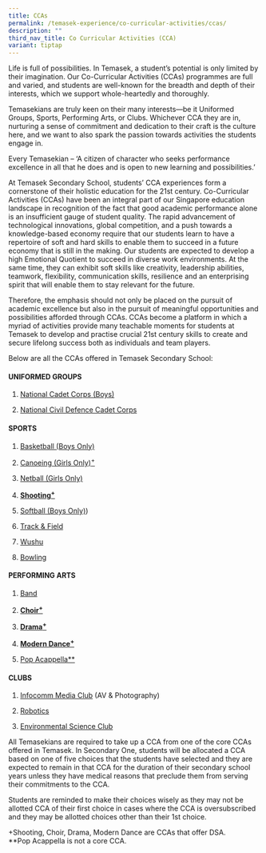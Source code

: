 ```yaml
---
title: CCAs
permalink: /temasek-experience/co-curricular-activities/ccas/
description: ""
third_nav_title: Co Curricular Activities (CCA)
variant: tiptap
---
```

<p>Life is full of possibilities. In Temasek, a student’s potential is only
limited by their imagination. Our Co-Curricular Activities (CCAs) programmes
are full and varied, and students are well-known for the breadth and depth
of their interests, which we support whole-heartedly and thoroughly.</p>
<p>Temasekians are truly keen on their many interests—be it Uniformed Groups,
Sports, Performing Arts, or Clubs. Whichever CCA they are in, nurturing
a sense of commitment and dedication to their craft is the culture here,
and we want to also spark the passion towards activities the students engage
in.</p>
<p>Every Temasekian – ‘A citizen of character who seeks performance excellence
in all that he does and is open to new learning and possibilities.’</p>
<p>At Temasek Secondary School, students’ CCA experiences form a cornerstone
of their holistic education for the 21st century. Co-Curricular Activities
(CCAs) have been an integral part of our Singapore education landscape
in recognition of the fact that good academic performance alone is an insufficient
gauge of student quality. The rapid advancement of technological innovations,
global competition, and a push towards a knowledge-based economy require
that our students learn to have a repertoire of soft and hard skills to
enable them to succeed in a future economy that is still in the making.
Our students are expected to develop a high Emotional Quotient to succeed
in diverse work environments. At the same time, they can exhibit soft skills
like creativity, leadership abilities, teamwork, flexibility, communication
skills, resilience and an enterprising spirit that will enable them to
stay relevant for the future.</p>
<p>Therefore, the emphasis should not only be placed on the pursuit of academic
excellence but also in the pursuit of meaningful opportunities and possibilities
afforded through CCAs. CCAs become a platform in which a myriad of activities
provide many teachable moments for students at Temasek to develop and practise
crucial 21st century skills to create and secure lifelong success both
as individuals and team players.</p>
<p>Below are all the CCAs offered in Temasek Secondary School:</p>
<h4><strong>UNIFORMED GROUPS</strong></h4>
<ol data-tight="true" class="tight">
<li>
<p><a href="/curriculum/co-curricular-activities/ncc-boys/" rel="noopener noreferrer nofollow" target="_blank">National Cadet Corps (Boys)</a>
</p>
</li>
<li>
<p><a href="/curriculum/co-curricular-activities/ncdcc/" rel="noopener noreferrer nofollow" target="_blank">National Civil Defence Cadet Corps</a>
</p>
</li>
</ol>
<h4>SPORTS</h4>
<ol data-tight="true" class="tight">
<li>
<p><a href="/curriculum/co-curricular-activities/basketball-boys/" rel="noopener noreferrer nofollow" target="_blank">Basketball (Boys Only)</a>
</p>
</li>
<li>
<p><a href="/curriculum/co-curricular-activities/canoeing-girls/" rel="noopener noreferrer nofollow" target="_blank">Canoeing (Girls Only)<sup>+</sup></a>
</p>
</li>
<li>
<p><a href="/curriculum/co-curricular-activities/netball-girls/" rel="noopener noreferrer nofollow" target="_blank">Netball (Girls Only)</a>
</p>
</li>
<li>
<p><strong><a href="/curriculum/co-curricular-activities/shooting/" rel="noopener noreferrer nofollow" target="_blank">Shooting<sup>+</sup></a></strong>
</p>
</li>
<li>
<p><a href="/curriculum/co-curricular-activities/softball-boys/" rel="noopener noreferrer nofollow" target="_blank">Softball (Boys Only)</a>)</p>
</li>
<li>
<p><a href="/curriculum/co-curricular-activities/track-n-field/" rel="noopener noreferrer nofollow" target="_blank">Track &amp; Field</a>
</p>
</li>
<li>
<p><a href="/curriculum/co-curricular-activities/wushu/" rel="noopener noreferrer nofollow" target="_blank">Wushu</a>
</p>
</li>
<li>
<p><a href="/curriculum/co-curricular-activities/bowling/" rel="noopener noreferrer nofollow" target="_blank">Bowling</a>
</p>
</li>
</ol>
<h4>PERFORMING ARTS</h4>
<ol data-tight="true" class="tight">
<li>
<p><a href="/curriculum/co-curricular-activities/band/" rel="noopener noreferrer nofollow" target="_blank">Band</a>
</p>
</li>
<li>
<p><strong><a href="/curriculum/co-curricular-activities/choir" rel="noopener noreferrer nofollow" target="_blank">Choir<sup>+</sup></a></strong>
</p>
</li>
<li>
<p><strong><a href="/curriculum/co-curricular-activities/drama" rel="noopener noreferrer nofollow" target="_blank">Drama<sup>+</sup></a></strong>
</p>
</li>
<li>
<p><strong><a href="/curriculum/co-curricular-activities/dance" rel="noopener noreferrer nofollow" target="_blank">Modern Dance<sup>+</sup></a></strong>
</p>
</li>
<li>
<p><a href="/curriculum/co-curricular-activities/pop-acappella/" rel="noopener noreferrer nofollow" target="_blank">Pop Acappella**</a>
</p>
</li>
</ol>
<h4><strong>CLUBS</strong></h4>
<ol data-tight="true" class="tight">
<li>
<p><a href="/curriculum/co-curricular-activities/infocomm-media-club" rel="noopener noreferrer nofollow" target="_blank">Infocomm Media Club</a> (AV
&amp; Photography)</p>
</li>
<li>
<p><a href="/curriculum/co-curricular-activities/robotics-club/" rel="noopener noreferrer nofollow" target="_blank">Robotics</a>
</p>
</li>
<li>
<p><a href="/curriculum/co-curricular-activities/environmental-science-club/" rel="noopener noreferrer nofollow" target="_blank">Environmental Science Club</a>
</p>
</li>
</ol>
<p>All Temasekians are required to take up a CCA from one of the core CCAs
offered in Temasek. In Secondary One, students will be allocated a CCA
based on one of five choices that the students have selected and they are
expected to remain in that CCA for the duration of their secondary school
years unless they have medical reasons that preclude them from serving
their commitments to the CCA.</p>
<p>Students are reminded to make their choices wisely as they may not be
allotted CCA of their first choice in cases where the CCA is oversubscribed
and they may be allotted choices other than their 1st choice.</p>
<p>+Shooting, Choir, Drama, Modern Dance are CCAs that offer DSA.
<br>**Pop Acappella is not a core CCA.</p>